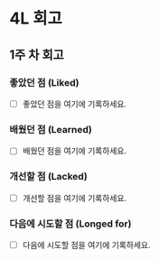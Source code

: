 # 4L 회고

## 1주 차 회고
### 좋았던 점 (Liked)
- [ ] 좋았던 점을 여기에 기록하세요.

### 배웠던 점 (Learned)
- [ ] 배웠던 점을 여기에 기록하세요.

### 개선할 점 (Lacked)
- [ ] 개선할 점을 여기에 기록하세요.

### 다음에 시도할 점 (Longed for)
- [ ] 다음에 시도할 점을 여기에 기록하세요.